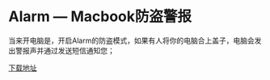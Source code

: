 # Alarm — Macbook防盗警报

当来开电脑是，开启Alarm的防盗模式，如果有人将你的电脑合上盖子，电脑会发出警报声并通过发送短信通知您；

[下载地址](/focusbe/alarm/releases "下载地址")